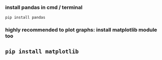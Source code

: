 ### install pandas in cmd / terminal
`pip install pandas`
### highly recommended to plot graphs: install matplotlib module too
`pip install matplotlib`
---
